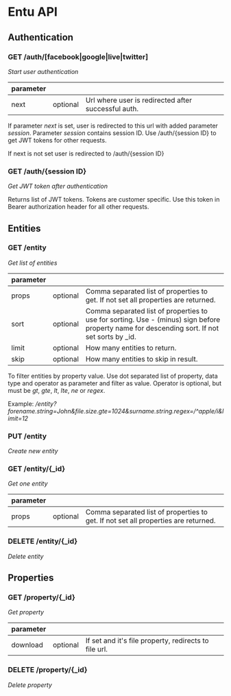 # Entu API

## Authentication

### GET /auth/[facebook|google|live|twitter]
*Start user authentication*

| parameter | | |
| -- | -- | -- |
| next | optional | Url where user is redirected after successful auth.

If parameter *next* is set, user is redirected to this url with added parameter *session*. Parameter *session* contains session ID. Use /auth/{session ID} to get JWT tokens for other requests.

If next is not set user is redirected to /auth/{session ID}


### GET /auth/{session ID}
*Get JWT token after authentication*

Returns list of JWT tokens. Tokens are customer specific. Use this token in Bearer authorization header for all other requests.





## Entities

### GET /entity
*Get list of entities*

| parameter | | |
| -- | -- | -- |
| props | optional | Comma separated list of properties to get. If not set all properties are returned. |
| sort | optional | Comma separated list of properties to use for sorting. Use - (minus) sign before property name for descending sort. If not set sorts by _id. |
| limit | optional | How many entities to return. |
| skip | optional | How many entities to skip in result. |

To filter entities by property value. Use dot separated list of property, data type and operator as parameter and filter as value. Operator is optional, but must be *gt*, *gte*, *lt*, *lte*, *ne* or *regex*.

Example: */entity?forename.string=John&file.size.gte=1024&surname.string.regex=/^apple/i&limit=12*

### PUT /entity
*Create new entity*

### GET /entity/{_id}
*Get one entity*

| parameter | | |
| -- | -- | -- |
| props | optional | Comma separated list of properties to get. If not set all properties are returned. |

### DELETE /entity/{_id}
*Delete entity*





## Properties

### GET /property/{_id}
*Get property*

| parameter | | |
| -- | -- | -- |
| download | optional | If set and it's file property, redirects to file url. |

### DELETE /property/{_id}
*Delete property*
